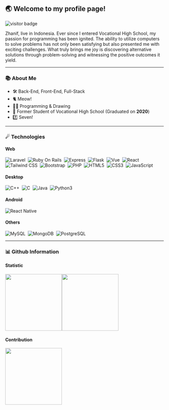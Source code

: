 ## 🌏 Welcome to my profile page!
<img src="https://visitor-badge.laobi.icu/badge?page_id=zhanif.visitor-badge" alt="visitor badge"/>

Zhanif, live in Indonesia. Ever since I entered Vocational High School, my passion for programming has been ignited. The ability to utilize computers to solve problems has not only been satisfying but also presented me with exciting challenges. What truly brings me joy is discovering alternative solutions through problem-solving and witnessing the positive outcomes it yield.

***

### 📚 About Me
- 🛠 Back-End, Front-End, Full-Stack
- 🐈 Meow!
- 👨‍💻 Programming & Drawing
- 🚩 Former Student of Vocational High School (Graduated on **2020**)
- 7️⃣ Seven!

***

### ☄ Technologies
#### Web
![Laravel](https://img.shields.io/badge/-Laravel-05122A?style=for-the-badge&logo=laravel)&nbsp;
![Ruby On Rails](https://img.shields.io/badge/-Ruby%20On%20Rails-05122A?style=for-the-badge&logo=rubyonrails)&nbsp;
![Express](https://img.shields.io/badge/-Express-05122A?style=for-the-badge&logo=express)&nbsp;
![Flask](https://img.shields.io/badge/-Flask-05122A?style=for-the-badge&logo=flask)&nbsp;
![Vue](https://img.shields.io/badge/-Vue-05122A?style=for-the-badge&logo=vuedotjs)&nbsp;
![React](https://img.shields.io/badge/-React-05122A?style=for-the-badge&logo=react)&nbsp;
![Tailwind CSS](https://img.shields.io/badge/-Tailwind%20CSS-05122A?style=for-the-badge&logo=tailwind-css)&nbsp;
![Bootstrap](https://img.shields.io/badge/-Bootstrap-05122A?style=for-the-badge&logo=bootstrap)&nbsp;
![PHP](https://img.shields.io/badge/-PHP-05122A?style=for-the-badge&logo=php)&nbsp;
![HTML5](https://img.shields.io/badge/-HTML5-05122A?style=for-the-badge&logo=html5)&nbsp;
![CSS3](https://img.shields.io/badge/-CSS3-05122A?style=for-the-badge&logo=css3)&nbsp;
![JavaScript](https://img.shields.io/badge/-JavaScript-05122A?style=for-the-badge&logo=javascript)&nbsp;
#### Desktop
![C++](https://img.shields.io/badge/-C++-05122A?style=for-the-badge&logo=C%2B%2B)&nbsp;
![C](https://img.shields.io/badge/-C-05122A?style=for-the-badge&logo=C)&nbsp;
![Java](https://img.shields.io/badge/-Java-05122A?style=for-the-badge&logo=openjdk)&nbsp;
![Python3](https://img.shields.io/badge/-Python3-05122A?style=for-the-badge&logo=python)&nbsp;
#### Android
![React Native](https://img.shields.io/badge/react_native-05122A?style=for-the-badge&logo=react)&nbsp;
#### Others
![MySQL](https://img.shields.io/badge/-MySQL-05122A?style=for-the-badge&logo=mysql)&nbsp;
![MongoDB](https://img.shields.io/badge/-MongoDB-05122A?style=for-the-badge&logo=mongodb)&nbsp;
![PostgreSQL](https://img.shields.io/badge/-PostgreSQL-05122A?style=for-the-badge&logo=postgresql)&nbsp;

***

### 📊 Github Information
#### Statistic
<img height="180em" src="https://github-readme-stats.vercel.app/api?username=zhanif&show_icons=true&hide_border=true&&count_private=true&include_all_commits=true" /><img height="180em" src="https://github-readme-stats.vercel.app/api/top-langs/?username=zhanif&exclude_repo=KNN-Image-Classification&show_icons=true&hide_border=true&layout=compact&langs_count=8"/>
#### Contribution
<img height="180em" src="https://github-readme-streak-stats.herokuapp.com/?user=zhanif&hide_border=true" />
